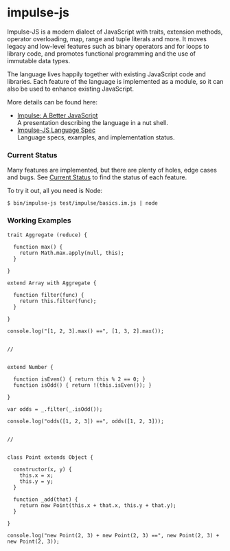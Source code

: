 # impulse-js
Impulse-JS is a modern dialect of JavaScript with traits, extension methods, operator overloading, map, range and tuple literals and more. It moves legacy and low-level features such as binary operators and for loops to library code, and promotes functional programming and the use of immutable data types.

The language lives happily together with existing JavaScript code and libraries. Each feature of the language is implemented as a module, so it can also be used to enhance existing JavaScript.

More details can be found here:

* [Impulse: A Better JavaScript](https://docs.google.com/presentation/d/1DAiQf5LDcpC30-V0dS8yE1UuQ-flXBZXLBgHUb7RLdw/edit?usp=sharing)  
  A presentation describing the language in a nut shell.
* [Impulse-JS Language Spec](https://docs.google.com/document/d/1LqEP5ERAjBa1b0iryn88pessVohDyVAPIGgZvMK8IC4/edit?usp=sharing)  
  Language specs, examples, and implementation status.

### Current Status

Many features are implemented, but there are plenty of holes, edge cases and bugs. See [Current Status](https://docs.google.com/document/d/1LqEP5ERAjBa1b0iryn88pessVohDyVAPIGgZvMK8IC4/edit#bookmark=id.dku14xd0594c) to find the status of each feature.

To try it out, all you need is Node:

```$ bin/impulse-js test/impulse/basics.im.js | node```

### Working Examples

```
trait Aggregate (reduce) {

  function max() {
    return Math.max.apply(null, this);
  }

}

extend Array with Aggregate {

  function filter(func) {
    return this.filter(func);
  }

}

console.log("[1, 2, 3].max() ==", [1, 3, 2].max());


//


extend Number {

  function isEven() { return this % 2 == 0; }
  function isOdd() { return !(this.isEven()); }

}

var odds = _.filter(_.isOdd());

console.log("odds([1, 2, 3]) ==", odds([1, 2, 3]));


//


class Point extends Object {

  constructor(x, y) {
    this.x = x;
    this.y = y;
  }

  function _add(that) {
    return new Point(this.x + that.x, this.y + that.y);
  }

}

console.log("new Point(2, 3) + new Point(2, 3) ==", new Point(2, 3) + new Point(2, 3));
```
